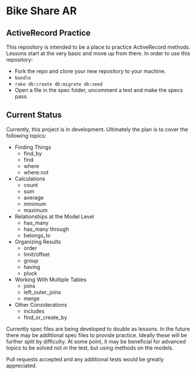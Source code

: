 # Bike Share AR

## ActiveRecord Practice

This repository is intended to be a place to practice ActiveRecord methods. Lessons start at the very basic and move up from there. In order to use this repository:

* Fork the repo and clone your new repository to your machine.
* `bundle`
* `rake db:create db:migrate db:seed`
* Open a file in the spec folder, uncomment a test and make the specs pass.

## Current Status

Currently, this project is in development. Ultimately the plan is to cover the following topics:

* Finding Things
    * find_by
    * find
    * where
    * where.not
* Calculations
    * count
    * sum
    * average
    * minimum
    * maximum
* Relationships at the Model Level
    * has_many
    * has_many through
    * belongs_to
* Organizing Results
    * order
    * limit/offset
    * group
    * having
    * pluck
* Working With Multiple Tables
    * joins
    * left_outer_joins
    * merge
* Other Considerations
    * includes
    * find_or_create_by

Currently spec files are being developed to double as lessons. In the future there may be additional spec files to provide practice. Ideally these will be further split by difficulty. At some point, it may be beneficial for advanced topics to be solved not *in* the test, but using methods on the models.

Pull requests accepted and any additional tests would be greatly appreciated.
